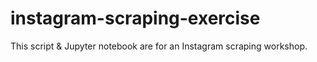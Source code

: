 # instagram-scraping-exercise
 
This script & Jupyter notebook are for an Instagram scraping workshop.